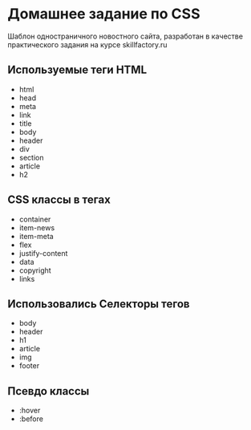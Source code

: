 # Домашнее задание по CSS
Шаблон одностраничного новостного сайта, разработан в качестве практического задания на курсе skillfactory.ru

## Используемые теги HTML
- html
- head
- meta
- link
- title
- body
- header
- div
- section
- article
- h2

## CSS классы в тегах
- container
- item-news
- item-meta
- flex
- justify-content
- data
- copyright
- links

## Использовались Селекторы тегов
- body
- header 
- h1
- article
- img
- footer


## Псевдо классы 
- :hover
- :before

